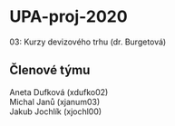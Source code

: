# UPA-proj-2020

03: Kurzy devizového trhu (dr. Burgetová)

## Členové týmu

Aneta Dufková (xdufko02)  
Michal Janů (xjanum03)  
Jakub Jochlík (xjochl00)  
